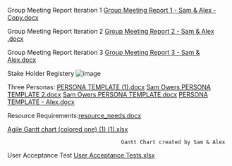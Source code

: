 Group Meeting Report Iteration 1  [Group Meeting Report 1 - Sam & Alex - Copy.docx](https://github.com/user-attachments/files/20652020/Group.Meeting.Report.1.-.Sam.Alex.-.Copy.docx)

Group Meeting Report Iteration 2 [Group Meeting Report 2 - Sam & Alex .docx](https://github.com/user-attachments/files/20652193/Group.Meeting.Report.2.-.Sam.Alex.docx)

Group Meeting Report Iteration 3 [Group Meeting Report 3 - Sam & Alex.docx](https://github.com/user-attachments/files/20652477/Group.Meeting.Report.3.-.Sam.Alex.docx)



Stake Holder Registery 
![image](https://github.com/user-attachments/assets/232fb8f8-e4e6-47e9-8797-d81dad30586c)

Three Personas: [PERSONA TEMPLATE (1).docx](https://github.com/user-attachments/files/20648592/PERSONA.TEMPLATE.1.docx)
                [Sam Owers PERSONA TEMPLATE 2.docx](https://github.com/user-attachments/files/20648593/Sam.Owers.PERSONA.TEMPLATE.2.docx)
                [Sam Owers PERSONA TEMPLATE.docx](https://github.com/user-attachments/files/20648597/Sam.Owers.PERSONA.TEMPLATE.docx)
                [PERSONA TEMPLATE - Alex.docx](https://github.com/user-attachments/files/20653481/PERSONA.TEMPLATE.-.Alex.docx)

Resource Requirements:[resource_needs.docx](https://github.com/user-attachments/files/20652325/resource_needs.docx)


[Agile Gantt chart (colored one) (1) (1).xlsx](https://github.com/user-attachments/files/20651686/Agile.Gantt.chart.colored.one.1.1.xlsx)

                                        Gantt Chart created by Sam & Alex

User Acceptance Test
[User Acceptance Tests.xlsx](https://github.com/user-attachments/files/20652414/User.Acceptance.Tests.xlsx)


